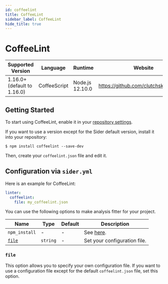 ```yaml
---
id: coffeelint
title: CoffeeLint
sidebar_label: CoffeeLint
hide_title: true
---
```


# CoffeeLint

| Supported Version           | Language     | Runtime        | Website                                 |
| --------------------------- | ------------ | -------------- | --------------------------------------- |
| 1.16.0+ (default to 1.16.0) | CoffeeScript | Node.js 12.10.0 | https://github.com/clutchski/coffeelint |

## Getting Started

To start using CoffeeLint, enable it in your [repository settings](../../getting-started/repository-settings.md).

If you want to use a version except for the Sider default version, install it into your repository:

```shell
$ npm install coffeelint --save-dev
```

Then, create your `coffeelint.json` file and edit it.

## Configuration via `sider.yml`

Here is an example for CoffeeLint:

```yaml
linter:
  coffeelint:
    file: my_coffeelint.json
```

You can use the following options to make analysis fitter for your project.

| Name            | Type     | Default | Description                                                                   |
| --------------- | -------- | ------- | ----------------------------------------------------------------------------- |
| `npm_install`   | -        | -       | See [here](../../getting-started/custom-configuration.md#npm_install-option). |
| [`file`](#file) | `string` | -       | Set your configuration file.                                                  |

### `file`

This option allows you to specify your own configuration file. If you want to use a configuration file except for the default `coffeelint.json` file, set this option.
